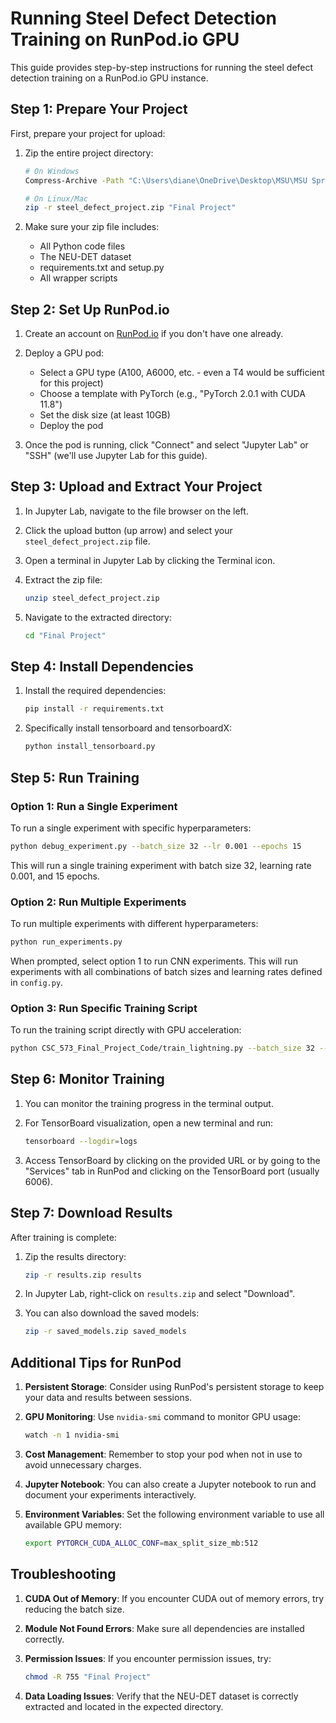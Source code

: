 # Running Steel Defect Detection Training on RunPod.io GPU

This guide provides step-by-step instructions for running the steel defect detection training on a RunPod.io GPU instance.

## Step 1: Prepare Your Project

First, prepare your project for upload:

1. Zip the entire project directory:
   ```bash
   # On Windows
   Compress-Archive -Path "C:\Users\diane\OneDrive\Desktop\MSU\MSU Spring 25\CSC 573 - Deep Learning\Final Project" -DestinationPath "steel_defect_project.zip"
   
   # On Linux/Mac
   zip -r steel_defect_project.zip "Final Project"
   ```

2. Make sure your zip file includes:
   - All Python code files
   - The NEU-DET dataset
   - requirements.txt and setup.py
   - All wrapper scripts

## Step 2: Set Up RunPod.io

1. Create an account on [RunPod.io](https://www.runpod.io/) if you don't have one already.

2. Deploy a GPU pod:
   - Select a GPU type (A100, A6000, etc. - even a T4 would be sufficient for this project)
   - Choose a template with PyTorch (e.g., "PyTorch 2.0.1 with CUDA 11.8")
   - Set the disk size (at least 10GB)
   - Deploy the pod

3. Once the pod is running, click "Connect" and select "Jupyter Lab" or "SSH" (we'll use Jupyter Lab for this guide).

## Step 3: Upload and Extract Your Project

1. In Jupyter Lab, navigate to the file browser on the left.

2. Click the upload button (up arrow) and select your `steel_defect_project.zip` file.

3. Open a terminal in Jupyter Lab by clicking the Terminal icon.

4. Extract the zip file:
   ```bash
   unzip steel_defect_project.zip
   ```

5. Navigate to the extracted directory:
   ```bash
   cd "Final Project"
   ```

## Step 4: Install Dependencies

1. Install the required dependencies:
   ```bash
   pip install -r requirements.txt
   ```

2. Specifically install tensorboard and tensorboardX:
   ```bash
   python install_tensorboard.py
   ```

## Step 5: Run Training

### Option 1: Run a Single Experiment

To run a single experiment with specific hyperparameters:

```bash
python debug_experiment.py --batch_size 32 --lr 0.001 --epochs 15
```

This will run a single training experiment with batch size 32, learning rate 0.001, and 15 epochs.

### Option 2: Run Multiple Experiments

To run multiple experiments with different hyperparameters:

```bash
python run_experiments.py
```

When prompted, select option 1 to run CNN experiments. This will run experiments with all combinations of batch sizes and learning rates defined in `config.py`.

### Option 3: Run Specific Training Script

To run the training script directly with GPU acceleration:

```bash
python CSC_573_Final_Project_Code/train_lightning.py --batch_size 32 --lr 0.001 --epochs 15
```

## Step 6: Monitor Training

1. You can monitor the training progress in the terminal output.

2. For TensorBoard visualization, open a new terminal and run:
   ```bash
   tensorboard --logdir=logs
   ```

3. Access TensorBoard by clicking on the provided URL or by going to the "Services" tab in RunPod and clicking on the TensorBoard port (usually 6006).

## Step 7: Download Results

After training is complete:

1. Zip the results directory:
   ```bash
   zip -r results.zip results
   ```

2. In Jupyter Lab, right-click on `results.zip` and select "Download".

3. You can also download the saved models:
   ```bash
   zip -r saved_models.zip saved_models
   ```

## Additional Tips for RunPod

1. **Persistent Storage**: Consider using RunPod's persistent storage to keep your data and results between sessions.

2. **GPU Monitoring**: Use `nvidia-smi` command to monitor GPU usage:
   ```bash
   watch -n 1 nvidia-smi
   ```

3. **Cost Management**: Remember to stop your pod when not in use to avoid unnecessary charges.

4. **Jupyter Notebook**: You can also create a Jupyter notebook to run and document your experiments interactively.

5. **Environment Variables**: Set the following environment variable to use all available GPU memory:
   ```bash
   export PYTORCH_CUDA_ALLOC_CONF=max_split_size_mb:512
   ```

## Troubleshooting

1. **CUDA Out of Memory**: If you encounter CUDA out of memory errors, try reducing the batch size.

2. **Module Not Found Errors**: Make sure all dependencies are installed correctly.

3. **Permission Issues**: If you encounter permission issues, try:
   ```bash
   chmod -R 755 "Final Project"
   ```

4. **Data Loading Issues**: Verify that the NEU-DET dataset is correctly extracted and located in the expected directory.